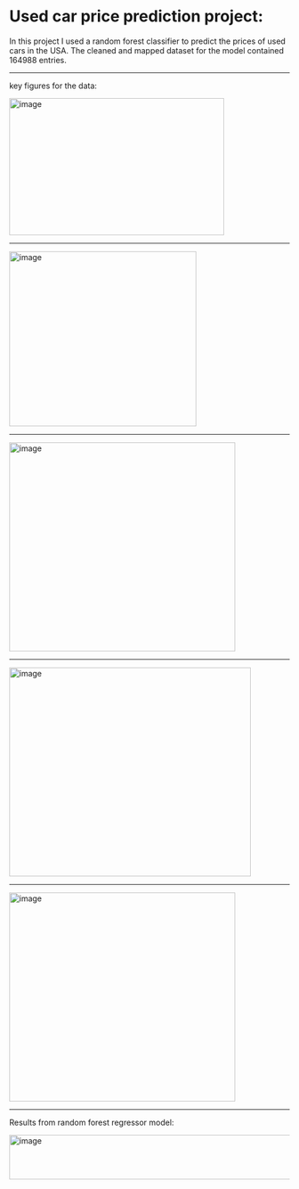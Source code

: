 # Used car price prediction project:

In this project I used a random forest classifier to predict the prices of used cars in the USA.
The cleaned and mapped dataset for the model contained 164988 entries.

---

key figures for the data:

<img width="386" height="246" alt="image" src="https://github.com/user-attachments/assets/b5977978-3363-4726-b2ab-3cfd3d34079a" />

---

<img width="336" height="314" alt="image" src="https://github.com/user-attachments/assets/148905bb-00f5-42f5-a410-494e64712335" />

---


<img width="406" height="375" alt="image" src="https://github.com/user-attachments/assets/6dcca26e-722e-4a05-a918-6c9a5e6f6c2b" />

---


<img width="434" height="375" alt="image" src="https://github.com/user-attachments/assets/456fc218-5462-4548-915a-2155e6bc2b23" />

---


<img width="406" height="375" alt="image" src="https://github.com/user-attachments/assets/8ab7eabc-1084-4ea0-a198-6451a20fe845" />

---

Results from random forest regressor model:



<img width="727" height="80" alt="image" src="https://github.com/user-attachments/assets/62deff61-46f0-4553-b1a0-8b09e878d8eb" />




